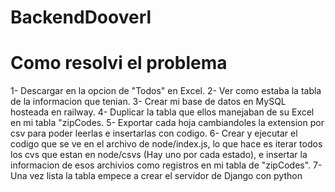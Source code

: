 # BackendDooverl

# Como resolvi el problema
1- Descargar en la opcion de "Todos" en Excel.
2- Ver como estaba la tabla de la informacion que tenian.
3- Crear mi base de datos en MySQL hosteada en railway.
4- Duplicar la tabla que ellos manejaban de su Excel en mi tabla "zipCodes.
5- Exportar cada hoja cambiandoles la extension por csv para poder leerlas e insertarlas con codigo.
6- Crear y ejecutar el codigo que se ve en el archivo de node/index.js, lo que hace es iterar todos los cvs que estan en node/csvs (Hay uno por cada estado), e insertar la informacion de esos archivios como registros en mi tabla de "zipCodes".
7- Una vez lista la tabla empece a crear el servidor de Django con python